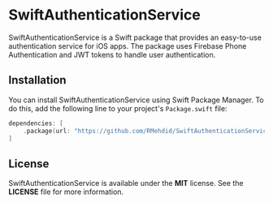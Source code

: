 # SwiftAuthenticationService

SwiftAuthenticationService is a Swift package that provides an easy-to-use authentication service for iOS apps. The package uses Firebase Phone Authentication and JWT tokens to handle user authentication.

## Installation

You can install SwiftAuthenticationService using Swift Package Manager. To do this, add the following line to your project's `Package.swift` file:

```swift
dependencies: [
    .package(url: "https://github.com/RMehdid/SwiftAuthenticationService.git", branch: "main")
]
```

## License

SwiftAuthenticationService is available under the **MIT** license. See the **LICENSE** file for more information.
